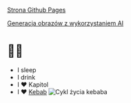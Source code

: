 
[Strona Github Pages](https://sksprk.github.io)

[Generacja obrazów z wykorzystaniem AI](https://github.com/sksprk/Generative-AI)
# 👋😎
- I sleep
- I drink 
- I ❤️ Kapitol
- I ❤️ [Kebab](https://g.co/kgs/VWx1r9u)
![Cykl życia kebaba](https://demotywatory.pl/uploads/202301/1673458593_3ljqko_fb_plus.jpg)
